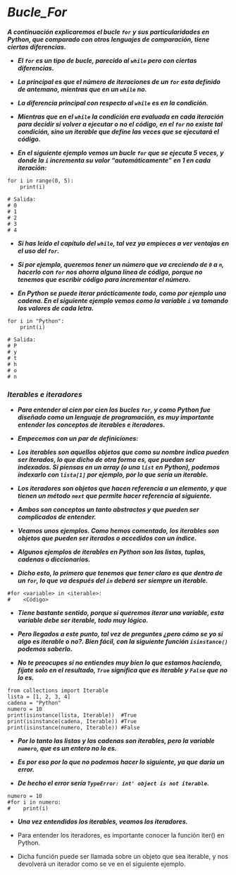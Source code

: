 # **_Bucle_For_**

**_A continuación explicaremos el bucle ```for``` y sus particularidades en Python, que comparado con otros lenguajes de comparación, tiene ciertas diferencias._**

- **_El ```for``` es un tipo de bucle, parecido al ```while``` pero con ciertas diferencias._**
  
- **_La principal es que el número de iteraciones de un ```for``` esta definido de antemano, mientras que en un ```while``` no._**
  
- **_La diferencia principal con respecto al ```while``` es en la condición._**
  
- **_Mientras que en el ```while``` la condición era evaluada en cada iteración para decidir si volver a ejecutar o no el código, en el ```for``` no existe tal condición, sino un iterable que define las veces que se ejecutará el código._**
  
- **_En el siguiente ejemplo vemos un bucle ```for``` que se ejecuta 5 veces, y donde la ```i``` incrementa su valor “automáticamente” en 1 en cada iteración:_**

```
for i in range(0, 5):
    print(i)

# Salida:
# 0
# 1
# 2
# 3
# 4
```

- **_Si has leído el capítulo del ```while```, tal vez ya empieces a ver ventajas en el uso del ```for```._**
  
- **_Si por ejemplo, queremos tener un número que va creciendo de ```0``` a ```n```, hacerlo con ```for``` nos ahorra alguna línea de código, porque no tenemos que escribir código para incrementar el número._**

- **_En Python se puede iterar prácticamente todo, como por ejemplo una cadena. En el siguiente ejemplo vemos como la variable ```i``` va tomando los valores de cada letra._**

```
for i in "Python":
    print(i)

# Salida:
# P
# y
# t
# h
# o
# n
```

### **_Iterables e iteradores_**

- **_Para entender al cien por cien los bucles ```for```, y como Python fue diseñado como un lenguaje de programación, es muy importante entender los conceptos de iterables e iteradores._**

- **_Empecemos con un par de definiciones:_**

- **_Los iterables son aquellos objetos que como su nombre indica pueden ser iterados, lo que dicho de otra forma es, que puedan ser indexados. Si piensas en un array (o una ```list``` en Python), podemos indexarlo con ```lista[1]``` por ejemplo, por lo que sería un iterable._**
  
- **_Los iteradores son objetos que hacen referencia a un elemento, y que tienen un método ```next``` que permite hacer referencia al siguiente._**

- **_Ambos son conceptos un tanto abstractos y que pueden ser complicados de entender._**
  
- **_Veamos unos ejemplos. Como hemos comentado, los iterables son objetos que pueden ser iterados o accedidos con un índice._**
  
- **_Algunos ejemplos de iterables en Python son las listas, tuplas, cadenas o diccionarios._**
  
- **_Dicho esto, lo primero que tenemos que tener claro es que dentro de un ```for```, lo que va después del ```in``` deberá ser siempre un iterable._**

```
#for <variable> in <iterable>:
#    <Código>
```

- **_Tiene bastante sentido, porque si queremos iterar una variable, esta variable debe ser iterable, todo muy lógico._**
  
- **_Pero llegados a este punto, tal vez de preguntes ¿pero cómo se yo si algo es iterable o no?. Bien fácil, con la siguiente función ```isinstance()``` podemos saberlo._**
  
- **_No te preocupes si no entiendes muy bien lo que estamos haciendo, fíjate solo en el resultado, ```True``` significa que es iterable y ```False``` que no lo es._**

``` 
from collections import Iterable
lista = [1, 2, 3, 4]
cadena = "Python"
numero = 10
print(isinstance(lista, Iterable))  #True
print(isinstance(cadena, Iterable)) #True
print(isinstance(numero, Iterable)) #False
```

- **_Por lo tanto las listas y las cadenas son iterables, pero la variable ```numero```, que es un entero no lo es._**
  
- **_Es por eso por lo que no podemos hacer lo siguiente, ya que daría un error._**
  
- **_De hecho el error sería ```TypeError: int' object is not iterable```._**

```
numero = 10
#for i in numero:
#    print(i)
```

- **_Una vez entendidos los iterables, veamos los iteradores._**
  
- Para entender los iteradores, es importante conocer la función iter() en Python.
  
- Dicha función puede ser llamada sobre un objeto que sea iterable, y nos devolverá un iterador como se ve en el siguiente ejemplo.
